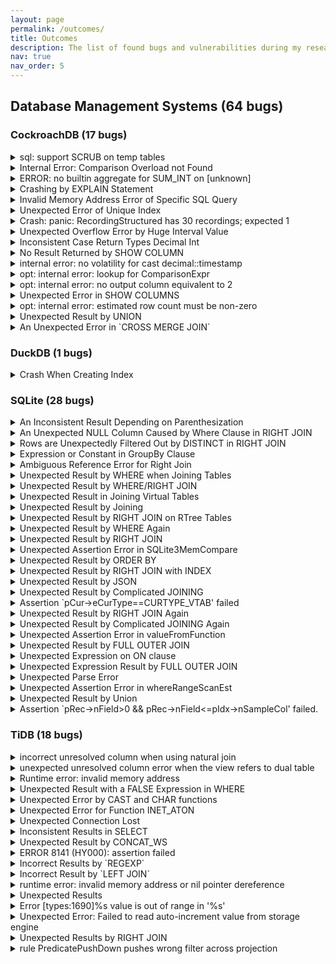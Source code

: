 ```yaml
---
layout: page
permalink: /outcomes/
title: Outcomes
description: The list of found bugs and vulnerabilities during my research.
nav: true
nav_order: 5
---
```


<h2>Database Management Systems (64 bugs)</h2>
<h3>CockroachDB (17 bugs)</h3>
<details>
<summary>sql: support SCRUB on temp tables</summary>
Status: confirmed<br />
Link: <a href="https://github.com/cockroachdb/cockroach/issues/83770">https://github.com/cockroachdb/cockroach/issues/83770</a> <br />
</details>
<details>
<summary>Internal Error: Comparison Overload not Found</summary>
Status: confirmed<br />
Link: <a href="https://github.com/cockroachdb/cockroach/issues/83792">https://github.com/cockroachdb/cockroach/issues/83792</a> <br />
</details>
<details>
<summary>ERROR: no builtin aggregate for SUM_INT on [unknown]</summary>
Status: confirmed<br />
Link: <a href="https://github.com/cockroachdb/cockroach/issues/83874">https://github.com/cockroachdb/cockroach/issues/83874</a> <br />
</details>
<details>
<summary>Crashing by EXPLAIN Statement</summary>
Status: unconfirmed<br />
Link: <a href="https://github.com/cockroachdb/cockroach/issues/83965">https://github.com/cockroachdb/cockroach/issues/83965</a> <br />
</details>
<details>
<summary>Invalid Memory Address Error of Specific SQL Query</summary>
Status: unconfirmed<br />
Link: <a href="https://github.com/cockroachdb/cockroach/issues/83973">https://github.com/cockroachdb/cockroach/issues/83973</a> <br />
</details>
<details>
<summary>Unexpected Error of Unique Index</summary>
Status: unconfirmed<br />
Link: <a href="https://github.com/cockroachdb/cockroach/issues/83976">https://github.com/cockroachdb/cockroach/issues/83976</a> <br />
</details>
<details>
<summary>Crash: panic: RecordingStructured has 30 recordings; expected 1</summary>
Status: unconfirmed<br />
Link: <a href="https://github.com/cockroachdb/cockroach/issues/84056">https://github.com/cockroachdb/cockroach/issues/84056</a> <br />
</details>
<details>
<summary>Unexpected Overflow Error by Huge Interval Value</summary>
Status: unconfirmed<br />
Link: <a href="https://github.com/cockroachdb/cockroach/issues/84154">https://github.com/cockroachdb/cockroach/issues/84154</a> <br />
</details>
<details>
<summary>Inconsistent Case Return Types Decimal Int</summary>
Status: unconfirmed<br />
Link: <a href="https://github.com/cockroachdb/cockroach/issues/85356">https://github.com/cockroachdb/cockroach/issues/85356</a> <br />
</details>
<details>
<summary>No Result Returned by SHOW COLUMN</summary>
Status: unconfirmed<br />
Link: <a href="https://github.com/cockroachdb/cockroach/issues/85388">https://github.com/cockroachdb/cockroach/issues/85388</a> <br />
</details>
<details>
<summary>internal error: no volatility for cast decimal::timestamp</summary>
Status: unconfirmed<br />
Link: <a href="https://github.com/cockroachdb/cockroach/issues/85389">https://github.com/cockroachdb/cockroach/issues/85389</a> <br />
</details>
<details>
<summary>opt: internal error: lookup for ComparisonExpr</summary>
Status: unconfirmed<br />
Link: <a href="https://github.com/cockroachdb/cockroach/issues/85390">https://github.com/cockroachdb/cockroach/issues/85390</a> <br />
</details>
<details>
<summary>opt: internal error: no output column equivalent to 2</summary>
Status: unconfirmed<br />
Link: <a href="https://github.com/cockroachdb/cockroach/issues/85393">https://github.com/cockroachdb/cockroach/issues/85393</a> <br />
</details>
<details>
<summary>Unexpected Error in SHOW COLUMNS</summary>
Status: unconfirmed<br />
Link: <a href="https://github.com/cockroachdb/cockroach/issues/85394">https://github.com/cockroachdb/cockroach/issues/85394</a> <br />
</details>
<details>
<summary>opt: internal error: estimated row count must be non-zero </summary>
Status: unconfirmed<br />
Link: <a href="https://github.com/cockroachdb/cockroach/issues/85499">https://github.com/cockroachdb/cockroach/issues/85499</a> <br />
</details>
<details>
<summary>Unexpected Result by UNION</summary>
Status: unconfirmed<br />
Link: <a href="https://github.com/cockroachdb/cockroach/issues/85502">https://github.com/cockroachdb/cockroach/issues/85502</a> <br />
</details>
<details>
<summary>An Unexpected Error in `CROSS MERGE JOIN`</summary>
Status: unconfirmed<br />
Link: <a href="https://github.com/cockroachdb/cockroach/issues/88104">https://github.com/cockroachdb/cockroach/issues/88104</a> <br />
</details>
<h3>DuckDB (1 bugs)</h3>
<details>
<summary>Crash When Creating Index</summary>
Status: unconfirmed<br />
Link: <a href="https://github.com/duckdb/duckdb/issues/4976">https://github.com/duckdb/duckdb/issues/4976</a> <br />
</details>
<h3>SQLite (28 bugs)</h3>
<details>
<summary>An Inconsistent Result Depending on Parenthesization</summary>
Status: fixed<br />
Link: <a href="https://sqlite.org/forum/forumpost/af3d07f908">https://sqlite.org/forum/forumpost/af3d07f908</a> <br />
</details>
<details>
<summary>An Unexpected NULL Column Caused by Where Clause in RIGHT JOIN</summary>
Status: fixed<br />
Link: <a href="https://sqlite.org/forum/forumpost/41cc3851d8">https://sqlite.org/forum/forumpost/41cc3851d8</a> <br />
</details>
<details>
<summary>Rows are Unexpectedly Filtered Out by DISTINCT in RIGHT JOIN</summary>
Status: fixed<br />
Link: <a href="https://sqlite.org/forum/forumpost/c06b10ad7e">https://sqlite.org/forum/forumpost/c06b10ad7e</a> <br />
</details>
<details>
<summary>Expression or Constant in GroupBy Clause</summary>
Status: fixed<br />
Link: <a href="https://sqlite.org/forum/forumpost/2458c5dea2">https://sqlite.org/forum/forumpost/2458c5dea2</a> <br />
</details>
<details>
<summary>Ambiguous Reference Error for Right Join</summary>
Status: confirmed<br />
Link: <a href="https://sqlite.org/forum/forumpost/e90a8e6e6f">https://sqlite.org/forum/forumpost/e90a8e6e6f</a> <br />
</details>
<details>
<summary>Unexpected Result by WHERE when Joining Tables</summary>
Status: fixed<br />
Link: <a href="https://sqlite.org/forum/forumpost/687b0bf563">https://sqlite.org/forum/forumpost/687b0bf563</a> <br />
</details>
<details>
<summary>Unexpected Result by WHERE/RIGHT JOIN</summary>
Status: fixed<br />
Link: <a href="https://sqlite.org/forum/forumpost/5cfe08eed6">https://sqlite.org/forum/forumpost/5cfe08eed6</a> <br />
</details>
<details>
<summary>Unexpected Result in Joining Virtual Tables</summary>
Status: fixed<br />
Link: <a href="https://sqlite.org/forum/forumpost/3902c7b833">https://sqlite.org/forum/forumpost/3902c7b833</a> <br />
</details>
<details>
<summary>Unexpected Result by Joining</summary>
Status: fixed<br />
Link: <a href="https://sqlite.org/forum/forumpost/c2554d560b">https://sqlite.org/forum/forumpost/c2554d560b</a> <br />
</details>
<details>
<summary>Unexpected Result by RIGHT JOIN on RTree Tables</summary>
Status: fixed<br />
Link: <a href="https://sqlite.org/forum/forumpost/087de2d9ec">https://sqlite.org/forum/forumpost/087de2d9ec</a> <br />
</details>
<details>
<summary>Unexpected Result by WHERE Again</summary>
Status: fixed<br />
Link: <a href="https://sqlite.org/forum/forumpost/de16c4abe2">https://sqlite.org/forum/forumpost/de16c4abe2</a> <br />
</details>
<details>
<summary>Unexpected Result by RIGHT JOIN</summary>
Status: fixed<br />
Link: <a href="https://sqlite.org/forum/forumpost/206d99a16d">https://sqlite.org/forum/forumpost/206d99a16d</a> <br />
</details>
<details>
<summary>Unexpected Assertion Error in SQLite3MemCompare</summary>
Status: fixed<br />
Link: <a href="https://sqlite.org/forum/forumpost/800eecf5e6">https://sqlite.org/forum/forumpost/800eecf5e6</a> <br />
</details>
<details>
<summary>Unexpected Result by ORDER BY</summary>
Status: fixed<br />
Link: <a href="https://sqlite.org/forum/forumpost/323f86cc30">https://sqlite.org/forum/forumpost/323f86cc30</a> <br />
</details>
<details>
<summary>Unexpected Result by RIGHT JOIN with INDEX</summary>
Status: fixed<br />
Link: <a href="https://sqlite.org/forum/forumpost/c4676c4956">https://sqlite.org/forum/forumpost/c4676c4956</a> <br />
</details>
<details>
<summary>Unexpected Result by JSON</summary>
Status: fixed<br />
Link: <a href="https://sqlite.org/forum/forumpost/3d9caa45cb">https://sqlite.org/forum/forumpost/3d9caa45cb</a> <br />
</details>
<details>
<summary>Unexpected Result by Complicated JOINING</summary>
Status: unconfirmed<br />
Link: <a href="https://sqlite.org/forum/forumpost/eeb8173cf8">https://sqlite.org/forum/forumpost/eeb8173cf8</a> <br />
</details>
<details>
<summary>Assertion `pCur->eCurType==CURTYPE_VTAB' failed</summary>
Status: fixed<br />
Link: <a href="https://sqlite.org/forum/forumpost/dafe0500b0">https://sqlite.org/forum/forumpost/dafe0500b0</a> <br />
</details>
<details>
<summary>Unexpected Result by RIGHT JOIN Again</summary>
Status: fixed<br />
Link: <a href="https://sqlite.org/forum/forumpost/51e6959f61">https://sqlite.org/forum/forumpost/51e6959f61</a> <br />
</details>
<details>
<summary>Unexpected Result by Complicated JOINING Again</summary>
Status: fixed<br />
Link: <a href="https://sqlite.org/forum/forumpost/b40696f501">https://sqlite.org/forum/forumpost/b40696f501</a> <br />
</details>
<details>
<summary>Unexpected Assertion Error in valueFromFunction</summary>
Status: unconfirmed<br />
Link: <a href="https://sqlite.org/forum/forumpost/e3243e07e8">https://sqlite.org/forum/forumpost/e3243e07e8</a> <br />
</details>
<details>
<summary>Unexpected Result by FULL OUTER JOIN</summary>
Status: fixed<br />
Link: <a href="https://sqlite.org/forum/forumpost/5610c17c3d">https://sqlite.org/forum/forumpost/5610c17c3d</a> <br />
</details>
<details>
<summary>Unexpected Expression on ON clause</summary>
Status: fixed<br />
Link: <a href="https://sqlite.org/forum/forumpost/57bdf2217d">https://sqlite.org/forum/forumpost/57bdf2217d</a> <br />
</details>
<details>
<summary>Unexpected Expression Result by FULL OUTER JOIN</summary>
Status: fixed<br />
Link: <a href="https://sqlite.org/forum/forumpost/6650cd40b5">https://sqlite.org/forum/forumpost/6650cd40b5</a> <br />
</details>
<details>
<summary>Unexpected Parse Error</summary>
Status: fixed<br />
Link: <a href="https://sqlite.org/forum/forumpost/1a7fea4651">https://sqlite.org/forum/forumpost/1a7fea4651</a> <br />
</details>
<details>
<summary>Unexpected Assertion Error in whereRangeScanEst</summary>
Status: fixed<br />
Link: <a href="https://sqlite.org/forum/forumpost/c3496cf6b1">https://sqlite.org/forum/forumpost/c3496cf6b1</a> <br />
</details>
<details>
<summary>Unexpected Result by Union</summary>
Status: unconfirmed<br />
Link: <a href="https://sqlite.org/forum/forumpost/174afeae57">https://sqlite.org/forum/forumpost/174afeae57</a> <br />
</details>
<details>
<summary>Assertion `pRec->nField>0 && pRec->nField<=pIdx->nSampleCol' failed.</summary>
Status: unconfirmed<br />
Link: <a href="https://sqlite.org/forum/forumpost/3607259d3c">https://sqlite.org/forum/forumpost/3607259d3c</a> <br />
</details>
<h3>TiDB (18 bugs)</h3>
<details>
<summary>incorrect unresolved column when using natural join</summary>
Status: confirmed<br />
Link: <a href="https://github.com/pingcap/tidb/issues/35522">https://github.com/pingcap/tidb/issues/35522</a> <br />
</details>
<details>
<summary>unexpected unresolved column error when the view refers to dual table</summary>
Status: fixed<br />
Link: <a href="https://github.com/pingcap/tidb/issues/35527">https://github.com/pingcap/tidb/issues/35527</a> <br />
</details>
<details>
<summary>Runtime error: invalid memory address</summary>
Status: confirmed<br />
Link: <a href="https://github.com/pingcap/tidb/issues/35623">https://github.com/pingcap/tidb/issues/35623</a> <br />
</details>
<details>
<summary>Unexpected Result with a FALSE Expression in WHERE</summary>
Status: confirmed<br />
Link: <a href="https://github.com/pingcap/tidb/issues/35645">https://github.com/pingcap/tidb/issues/35645</a> <br />
</details>
<details>
<summary>Unexpected Error by CAST and CHAR functions</summary>
Status: confirmed<br />
Link: <a href="https://github.com/pingcap/tidb/issues/35652">https://github.com/pingcap/tidb/issues/35652</a> <br />
</details>
<details>
<summary>Unexpected Error for Function INET_ATON</summary>
Status: confirmed<br />
Link: <a href="https://github.com/pingcap/tidb/issues/35677">https://github.com/pingcap/tidb/issues/35677</a> <br />
</details>
<details>
<summary>Unexpected Connection Lost</summary>
Status: confirmed<br />
Link: <a href="https://github.com/pingcap/tidb/issues/35678">https://github.com/pingcap/tidb/issues/35678</a> <br />
</details>
<details>
<summary>Inconsistent Results in SELECT</summary>
Status: unconfirmed<br />
Link: <a href="https://github.com/pingcap/tidb/issues/36853">https://github.com/pingcap/tidb/issues/36853</a> <br />
</details>
<details>
<summary>Unexpected Result by CONCAT_WS</summary>
Status: unconfirmed<br />
Link: <a href="https://github.com/pingcap/tidb/issues/36888">https://github.com/pingcap/tidb/issues/36888</a> <br />
</details>
<details>
<summary>ERROR 8141 (HY000): assertion failed</summary>
Status: unconfirmed<br />
Link: <a href="https://github.com/pingcap/tidb/issues/38295">https://github.com/pingcap/tidb/issues/38295</a> <br />
</details>
<details>
<summary>Incorrect Results by `REGEXP`</summary>
Status: unconfirmed<br />
Link: <a href="https://github.com/pingcap/tidb/issues/38303">https://github.com/pingcap/tidb/issues/38303</a> <br />
</details>
<details>
<summary>Incorrect Result by `LEFT JOIN`</summary>
Status: unconfirmed<br />
Link: <a href="https://github.com/pingcap/tidb/issues/38304">https://github.com/pingcap/tidb/issues/38304</a> <br />
</details>
<details>
<summary>runtime error: invalid memory address or nil pointer dereference</summary>
Status: unconfirmed<br />
Link: <a href="https://github.com/pingcap/tidb/issues/38305">https://github.com/pingcap/tidb/issues/38305</a> <br />
</details>
<details>
<summary>Unexpected Results</summary>
Status: unconfirmed<br />
Link: <a href="https://github.com/pingcap/tidb/issues/38310">https://github.com/pingcap/tidb/issues/38310</a> <br />
</details>
<details>
<summary>Error [types:1690]%s value is out of range in '%s'</summary>
Status: unconfirmed<br />
Link: <a href="https://github.com/pingcap/tidb/issues/38352">https://github.com/pingcap/tidb/issues/38352</a> <br />
</details>
<details>
<summary>Unexpected Error: Failed to read auto-increment value from storage engine</summary>
Status: unconfirmed<br />
Link: <a href="https://github.com/pingcap/tidb/issues/38483">https://github.com/pingcap/tidb/issues/38483</a> <br />
</details>
<details>
<summary>Unexpected Results by RIGHT JOIN</summary>
Status: unconfirmed<br />
Link: <a href="https://github.com/pingcap/tidb/issues/38654">https://github.com/pingcap/tidb/issues/38654</a> <br />
</details>
<details>
<summary>rule PredicatePushDown pushes wrong filter across projection</summary>
Status: unconfirmed<br />
Link: <a href="https://github.com/pingcap/tidb/issues/38736">https://github.com/pingcap/tidb/issues/38736</a> <br />
</details>
